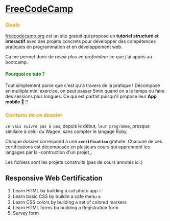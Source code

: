 # [FreeCodeCamp](https://www.freecodecamp.org/learn)

### <span style="color:orange;">Goals</span>

[freecodecamp.org](https://www.freecodecamp.org/learn) est un site gratuit qui propose un **tutoriel structuré et interactif** avec des projets concrets pour développer des compétences pratiques en programmation et en développement web.<br>

Ca me permet donc de _revoir plus en profondeur_ ce que j'ai appris au bootcamp.

#### <span style="color:green;">Pourquoi ce tuto ?</span>
Tout simplement parce que c'est qu'à travers de la pratique ! Décomposé en multiple mini exercice, on peut passer 5min quand on a le temps ou faire des sessions plus longues. Ce qui est parfait puisqu'il propose leur **App mobile :iphone:** !!

### <span style="color:orange;">Contenu de ce dossier</span>

`Je vais suivre pas à pas`, depuis le début, `leur programme`, presque similaire à celui du Wagon, sans compter le langage Ruby.

Chaque dossier correspond à une **`certification`** gratuite. Chacune de ces certifications est décomposée en plusieurs cours qui apprennent les langages par la -contruction d'un projet_.

Les fichiers sont les projets construits (pas de cours annotés ici.)

## Responsive Web Certification

1. Learn HTML by building a cat photo app :white_check_mark:
2. Learn basic CSS by buildin a cafe menu :on:
3. Learn CSS colors by building a set of colored markers
4. Learn HTML forms bu building a Registration form
5. Survey form
